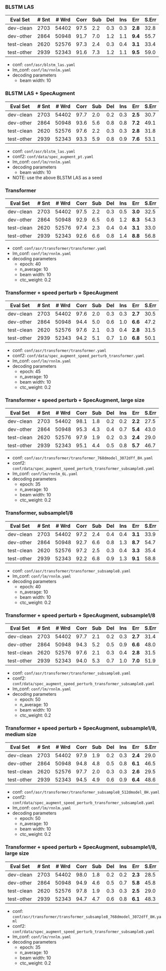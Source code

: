 ### BLSTM LAS
| Eval Set | # Snt | # Wrd | Corr | Sub | Del | Ins | Err | S.Err |
| -------- | ----- | ----- | ---- | --- | --- | --- | --- | ----- |
|dev-clean|2703|54402|97.5|2.2|0.3|0.3|**2.8**|32.8|
|dev-other|2864|50948|91.7|7.0|1.2|1.1|**9.4**|55.7|
|test-clean|2620|52576|97.3|2.4|0.3|0.4|**3.1**|33.4|
|test-other|2939|52343|91.6|7.3|1.2|1.1|**9.5**|59.0|

  - conf: `conf/asr/blstm_las.yaml`
  - lm_conf: `conf/lm/rnnlm.yaml`
  - decoding parameters
    - beam width: 10


### BLSTM LAS + SpecAugment
| Eval Set | # Snt | # Wrd | Corr | Sub | Del | Ins | Err | S.Err |
| -------- | ----- | ----- | ---- | --- | --- | --- | --- | ----- |
|dev-clean|2703|54402|97.7|2.0|0.2|0.3|**2.5**|30.7|
|dev-other|2864|50948|93.6|5.6|0.8|0.8|**7.2**|49.1|
|test-clean|2620|52576|97.6|2.2|0.3|0.3|**2.8**|31.8|
|test-other|2939|52343|93.3|5.9|0.8|0.9|**7.6**|53.1|

  - conf: `conf/asr/blstm_las.yaml`
  - conf2: `conf/data/spec_augment_pt.yaml`
  - lm_conf: `conf/lm/rnnlm.yaml`
  - decoding parameters
    - beam width: 10
  - NOTE: use the above BLSTM LAS as a seed


### Transformer
| Eval Set | # Snt | # Wrd | Corr | Sub | Del | Ins | Err | S.Err |
| -------- | ----- | ----- | ---- | --- | --- | --- | --- | ----- |
|dev-clean|2703|54402|97.5|2.2|0.3|0.5|**3.0**|32.5|
|dev-other|2864|50948|92.9|6.5|0.6|1.2|**8.3**|54.3|
|test-clean|2620|52576|97.4|2.3|0.4|0.4|**3.1**|33.0|
|test-other|2939|52343|92.6|6.6|0.8|1.4|**8.8**|56.8|

  - conf: `conf/asr/transformer/transformer.yaml`
  - lm_conf: `conf/lm/rnnlm.yaml`
  - decoding parameters
    - epoch: 40
    - n_average: 10
    - beam width: 10
    - ctc_weight: 0.2


### Transformer + speed perturb + SpecAugment
| Eval Set | # Snt | # Wrd | Corr | Sub | Del | Ins | Err | S.Err |
| -------- | ----- | ----- | ---- | --- | --- | --- | --- | ----- |
|dev-clean|2703|54402|97.6|2.0|0.3|0.3|**2.7**|30.5|
|dev-other|2864|50948|94.4|5.0|0.6|1.0|**6.6**|47.2|
|test-clean|2620|52576|97.6|2.1|0.3|0.4|**2.8**|31.5|
|test-other|2939|52343|94.2|5.1|0.7|1.0|**6.8**|50.1|

  - conf: `conf/asr/transformer/transformer.yaml`
  - conf2: `conf/data/spec_augment_speed_perturb_transformer.yaml`
  - lm_conf: `conf/lm/rnnlm.yaml`
  - decoding parameters
    - epoch: 45
    - n_average: 10
    - beam width: 10
    - ctc_weight: 0.2


### Transformer + speed perturb + SpecAugment, large size
| Eval Set | # Snt | # Wrd | Corr | Sub | Del | Ins | Err | S.Err |
| -------- | ----- | ----- | ---- | --- | --- | --- | --- | ----- |
|dev-clean|2703|54402|98.1|1.8|0.2|0.2|**2.2**|27.5|
|dev-other|2864|50948|95.3|4.3|0.4|0.7|**5.4**|43.0|
|test-clean|2620|52576|97.9|1.9|0.2|0.3|**2.4**|29.0|
|test-other|2939|52343|95.1|4.4|0.5|0.8|**5.7**|46.7|

  - conf: `conf/asr/transformer/transformer_768dmodel_3072dff_8H.yaml`
  - conf2: `conf/data/spec_augment_speed_perturb_transformer_subsample8.yaml`
  - lm_conf: `conf/lm/rnnlm_6L.yaml`
  - decoding parameters
    - epoch: 35
    - n_average: 10
    - beam width: 10
    - ctc_weight: 0.2


### Transformer, subsample1/8
| Eval Set | # Snt | # Wrd | Corr | Sub | Del | Ins | Err | S.Err |
| -------- | ----- | ----- | ---- | --- | --- | --- | --- | ----- |
|dev-clean|2703|54402|97.2|2.4|0.4|0.4|**3.1**|33.9|
|dev-other|2864|50948|92.7|6.6|0.8|1.3|**8.7**|54.7|
|test-clean|2620|52576|97.2|2.5|0.3|0.4|**3.3**|35.4|
|test-other|2939|52343|92.2|6.8|0.9|1.3|**9.1**|58.8|

  - conf: `conf/asr/transformer/transformer_subsample8.yaml`
  - lm_conf: `conf/lm/rnnlm.yaml`
  - decoding parameters
    - epoch: 40
    - n_average: 10
    - beam width: 10
    - ctc_weight: 0.2


### Transformer + speed perturb + SpecAugment, subsample1/8
| Eval Set | # Snt | # Wrd | Corr | Sub | Del | Ins | Err | S.Err |
| -------- | ----- | ----- | ---- | --- | --- | --- | --- | ----- |
|dev-clean|2703|54402|97.7|2.1|0.2|0.3|**2.7**|31.4|
|dev-other|2864|50948|94.3|5.2|0.5|0.9|**6.6**|48.0|
|test-clean|2620|52576|97.6|2.1|0.3|0.4|**2.8**|31.5|
|test-other|2939|52343|94.0|5.3|0.7|1.0|**7.0**|51.9|

  - conf: `conf/asr/transformer/transformer_subsample8.yaml`
  - conf2: `conf/data/spec_augment_speed_perturb_transformer_subsample8.yaml`
  - lm_conf: `conf/lm/rnnlm.yaml`
  - decoding parameters
    - epoch: 50
    - n_average: 10
    - beam width: 10
    - ctc_weight: 0.2


### Transformer + speed perturb + SpecAugment, subsample1/8, medium size
| Eval Set | # Snt | # Wrd | Corr | Sub | Del | Ins | Err | S.Err |
| -------- | ----- | ----- | ---- | --- | --- | --- | --- | ----- |
|dev-clean|2703|54402|97.9|1.9|0.2|0.3|**2.4**|29.0|
|dev-other|2864|50948|94.8|4.8|0.5|0.8|**6.1**|46.5|
|test-clean|2620|52576|97.7|2.0|0.3|0.3|**2.6**|29.5|
|test-other|2939|52343|94.5|4.9|0.6|0.9|**6.4**|48.6|

  - conf: `conf/asr/transformer/transformer_subsample8_512dmodel_8H.yaml`
  - conf2: `conf/data/spec_augment_speed_perturb_transformer_subsample8.yaml`
  - lm_conf: `conf/lm/rnnlm.yaml`
  - decoding parameters
    - epoch: 50
    - n_average: 10
    - beam width: 10
    - ctc_weight: 0.2


### Transformer + speed perturb + SpecAugment, subsample1/8, large size
| Eval Set | # Snt | # Wrd | Corr | Sub | Del | Ins | Err | S.Err |
| -------- | ----- | ----- | ---- | --- | --- | --- | --- | ----- |
|dev-clean|2703|54402|98.0|1.8|0.2|0.2|**2.3**|28.5|
|dev-other|2864|50948|94.9|4.6|0.5|0.7|**5.8**|45.8|
|test-clean|2620|52576|97.8|1.9|0.3|0.3|**2.5**|29.0|
|test-other|2939|52343|94.7|4.7|0.6|0.8|**6.1**|48.3|

  - conf: `conf/asr/transformer/transformer_subsample8_768dmodel_3072dff_8H.yaml`
  - conf2: `conf/data/spec_augment_speed_perturb_transformer_subsample8.yaml`
  - lm_conf: `conf/lm/rnnlm.yaml`
  - decoding parameters
    - epoch: 35
    - n_average: 10
    - beam width: 10
    - ctc_weight: 0.2


<!-- | Eval Set | # Snt | # Wrd | Corr | Sub | Del | Ins | Err | S.Err |
| -------- | ----- | ----- | ---- | --- | --- | --- | --- | ----- |
|dev-clean|
|dev-other|
|test-clean|
|test-other| -->
